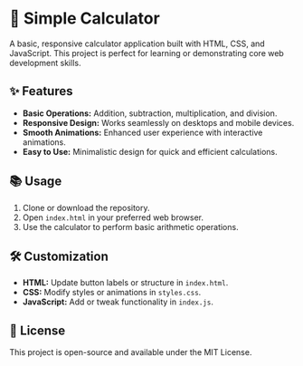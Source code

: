 # 🧮 Simple Calculator

A basic, responsive calculator application built with HTML, CSS, and JavaScript. This project is perfect for learning or demonstrating core web development skills.

## ✨ Features

- **Basic Operations:** Addition, subtraction, multiplication, and division.
- **Responsive Design:** Works seamlessly on desktops and mobile devices.
- **Smooth Animations:** Enhanced user experience with interactive animations.
- **Easy to Use:** Minimalistic design for quick and efficient calculations.

## 📚 Usage

1. Clone or download the repository.
2. Open `index.html` in your preferred web browser.
3. Use the calculator to perform basic arithmetic operations.

## 🛠 Customization

- **HTML:** Update button labels or structure in `index.html`.
- **CSS:** Modify styles or animations in `styles.css`.
- **JavaScript:** Add or tweak functionality in `index.js`.

## 📄 License

This project is open-source and available under the MIT License.
